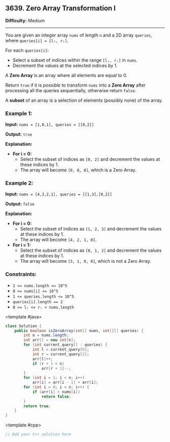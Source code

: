 ## 3639. Zero Array Transformation I

**Difficulty:** Medium

---

You are given an integer array `nums` of length `n` and a 2D array `queries`, where `queries[i] = [lᵢ, rᵢ]`.

For each `queries[i]`:

- Select a subset of indices within the range `[lᵢ, rᵢ]` in `nums`.
- Decrement the values at the selected indices by 1.

A **Zero Array** is an array where all elements are equal to 0.

Return `true` if it is _possible_ to transform `nums` into a **Zero Array** after processing all the queries sequentially, otherwise return `false`.

A **subset** of an array is a selection of elements (possibly none) of the array.

### Example 1:

**Input:** `nums = [1,0,1], queries = [[0,2]]`

**Output:** `true`

**Explanation:**

- **For i = 0:**
    - Select the subset of indices as `[0, 2]` and decrement the values at these indices by 1.
    - The array will become `[0, 0, 0]`, which is a Zero Array.

### Example 2:

**Input:** `nums = [4,3,2,1], queries = [[1,3],[0,2]]`

**Output:** `false`

**Explanation:**

- **For i = 0:**
    - Select the subset of indices as `[1, 2, 3]` and decrement the values at these indices by 1.
    - The array will become `[4, 2, 1, 0]`.
- **For i = 1:**
    - Select the subset of indices as `[0, 1, 2]` and decrement the values at these indices by 1.
    - The array will become `[3, 1, 0, 0]`, which is not a Zero Array.

### Constraints:

- `1 <= nums.length <= 10^5`
- `0 <= nums[i] <= 10^5`
- `1 <= queries.length <= 10^5`
- `queries[i].length == 2`
- `0 <= lᵢ <= rᵢ < nums.length`

<CodeTabs :languages="[ { name: 'C++', slot: 'cpp' }, { name: 'Java', slot: 'java' } ]">

<template #java>

```java
class Solution {
    public boolean isZeroArray(int[] nums, int[][] queries) {
        int n = nums.length;
        int arr[] = new int[n];
        for (int current_query[] : queries) {
            int l = current_query[0];
            int r = current_query[1];
            arr[l]++;
            if (r + 1 < n)
                arr[r + 1]--;
        }
        for (int i = 1; i < n; i++)
            arr[i] = arr[i - 1] + arr[i];
        for (int i = 0; i < n; i++) {
            if (arr[i] < nums[i])
                return false;
        }
        return true;
    }
}
```

</template>

<template #cpp>

```cpp
// Add your C++ solution here
```

</template>

</CodeTabs>
